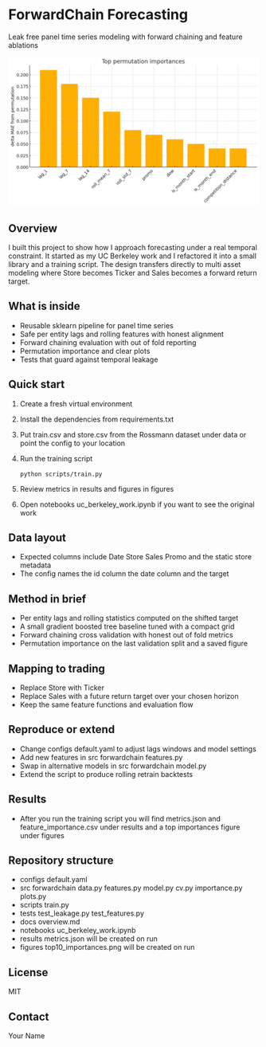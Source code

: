 # ForwardChain Forecasting
Leak free panel time series modeling with forward chaining and feature ablations

![Permutation importance preview](figures/top10_importances.png)

## Overview
I built this project to show how I approach forecasting under a real temporal constraint. It started as my UC Berkeley work and I refactored it into a small library and a training script. The design transfers directly to multi asset modeling where Store becomes Ticker and Sales becomes a forward return target.

## What is inside
* Reusable sklearn pipeline for panel time series
* Safe per entity lags and rolling features with honest alignment
* Forward chaining evaluation with out of fold reporting
* Permutation importance and clear plots
* Tests that guard against temporal leakage

## Quick start
1. Create a fresh virtual environment
2. Install the dependencies from requirements.txt
3. Put train.csv and store.csv from the Rossmann dataset under data or point the config to your location
4. Run the training script
   
   ```
   python scripts/train.py
   ```
5. Review metrics in results and figures in figures
6. Open notebooks uc_berkeley_work.ipynb if you want to see the original work

## Data layout
* Expected columns include Date Store Sales Promo and the static store metadata
* The config names the id column the date column and the target

## Method in brief
* Per entity lags and rolling statistics computed on the shifted target
* A small gradient boosted tree baseline tuned with a compact grid
* Forward chaining cross validation with honest out of fold metrics
* Permutation importance on the last validation split and a saved figure

## Mapping to trading
* Replace Store with Ticker
* Replace Sales with a future return target over your chosen horizon
* Keep the same feature functions and evaluation flow

## Reproduce or extend
* Change configs default.yaml to adjust lags windows and model settings
* Add new features in src forwardchain features.py
* Swap in alternative models in src forwardchain model.py
* Extend the script to produce rolling retrain backtests

## Results
* After you run the training script you will find metrics.json and feature_importance.csv under results and a top importances figure under figures

## Repository structure
* configs default.yaml
* src forwardchain data.py features.py model.py cv.py importance.py plots.py
* scripts train.py
* tests test_leakage.py test_features.py
* docs overview.md
* notebooks uc_berkeley_work.ipynb
* results metrics.json will be created on run
* figures top10_importances.png will be created on run

## License
MIT

## Contact
Your Name
